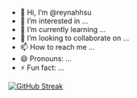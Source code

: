 - 👋 Hi, I’m @reynahhsu
- 👀 I’m interested in ...
- 🌱 I’m currently learning ...
- 💞️ I’m looking to collaborate on ...
- 📫 How to reach me ...
- 😄 Pronouns: ...
- ⚡ Fun fact: ...

[![GitHub Streak](https://github-readme-streak-stats.herokuapp.com?user=reynahhsu&theme=graywhite&border_radius=6&date_format=j%20M%5B%20Y%5D&hide_longest_streak=true)](https://git.io/streak-stats)

<!---
reynahhsu/reynahhsu is a ✨ special ✨ repository because its `README.md` (this file) appears on your GitHub profile.
You can click the Preview link to take a look at your changes.
--->
